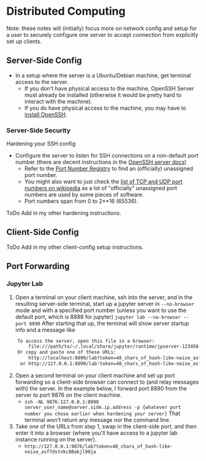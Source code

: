 # Distributed Computing

Note: these notes will (initially) focus more on network config and setup for a user to securely configure one server to accept connection from explicitly set up clients.

## Server-Side Config
* In a setup where the server is a Ubuntu/Debian machine, get terminal access to the server.
    * If you don't have physical access to the machine, OpenSSH Server must already be installed (otherwise it would be pretty hard to interact with the machine).
    * If you do have physical access to the machine, you may have to [install OpenSSH](https://ubuntu.com/server/docs/service-openssh).
### Server-Side Security
Hardening your SSH config
* Configure the server to listen for SSH connections on a non-default port number (there are decent instructions in the [OpenSSH server docs](https://ubuntu.com/server/docs/service-openssh))
    * Refer to the [Port Number Registry](https://www.iana.org/assignments/service-names-port-numbers/service-names-port-numbers.txt) to find an (officially) unassigned port number.
    * You might also want to just check the [list of TCP and UDP port numbers on wikipedia](https://en.wikipedia.org/wiki/List_of_TCP_and_UDP_port_numbers) as a lot of "officially" unassigned port numbers are used by some pieces of software.
    * Port numbers span from 0 to 2**16 (65536).

ToDo
Add in my other hardening instructions.

## Client-Side Config

ToDo
Add in my other client-config setup instructions.

## Port Forwarding

### Jupyter Lab
1. Open a terminal on your client machine, ssh into the server, and in the resulting server-side terminal, start up a jupyter server in `--no-browser` mode and with a specified port number (unless you want to use the default port, which is 8888 for jupyter)
`jupyter lab --no-browser --port 8890`
After starting that up, the terminal will show server startup info and a message like
```bash
    To access the server, open this file in a browser:
        file:///path/to/~/.local/share/jupyter/runtime/jpserver-123456-open.html
    Or copy and paste one of these URLs:
        http://localhost:8890/lab?token=48_chars_of_hash-like-noise_asf7dstnkc80akjl90ja
     or http://127.0.0.1:8890/lab?token=48_chars_of_hash-like-noise_asf7dstnkc80akjl90ja
```
2. Open a second terminal on your client machine and set up port forwarding so a client-side browser can connect to (and relay messages with) the server. In the example below, I forward port 8890 from the server to port 9876 on the client machine.
    * `ssh -NL 9876:127.0.0.1:8890 server_user_name@server.side.ip.address -p {whatever port number you chose earlier when hardening your server}`
That terminal won't return any message nor the command line.
3. Take one of the URLs from step 1, swap in the client-side port, and then enter it into a browser (where you'll have access to a jupyter lab instance running on the server).
    * `http://127.0.0.1:9876/lab?token=48_chars_of_hash-like-noise_asf7dstnkc80akjl90ja`



